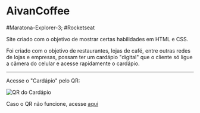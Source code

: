 # AivanCoffee
#Maratona-Explorer-3; #Rocketseat

<p>  Site criado com o objetivo de mostrar certas habilidades em HTML e CSS.</p>
<p> Foi criado com o objetivo de restaurantes, lojas de café, entre outras redes de lojas e empresas, possam ter um cardápio "digital" que o cliente só ligue a câmera do celular e acesse rapidamente o cardápio.</p>
<hr>
<p> Acesse o "Cardápio" pelo QR:</p>
<img src="https://user-images.githubusercontent.com/104407334/184031959-c07d1628-f525-4845-b790-2f0cc4ccd525.png" alt="QR do Cardápio">
<p> Caso o QR não funcione, acesse <a href="https://ivanrocha10.github.io/AivanCoffee/">aqui</a>

